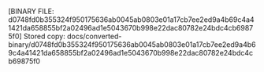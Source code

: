 [BINARY FILE: d0748fd0b355324f950175636ab0045ab0803e01a17cb7ee2ed9a4b69c4a41421da658855bf2a02496ad1e5043670b998e22dac80782e24bdc4cb69875f0]
Stored copy: docs/converted-binary/d0748fd0b355324f950175636ab0045ab0803e01a17cb7ee2ed9a4b69c4a41421da658855bf2a02496ad1e5043670b998e22dac80782e24bdc4cb69875f0
